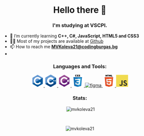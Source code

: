 <h1 align="center">Hello there 👋 </h1>
<h3 align="center">I'm studying at VSCPI.</h3>

- 🌱 I’m currently learning **C++, C#, JavaScript, HTML5 and CSS3** <br>
- 👨‍💻 Most of my projects are available at [Github](Github) <br>
- 📫 How to reach me **MVKoleva21@codingburgas.bg** <br>
- 
<h3 align="center">Languages and Tools:</h3>
<p align="center"> <a href="https://www.cprogramming.com/" target="_blank" rel="noreferrer"> <img src="https://raw.githubusercontent.com/devicons/devicon/master/icons/c/c-original.svg" alt="c" width="40" height="40"/> </a> <a href="https://www.w3schools.com/cpp/" target="_blank" rel="noreferrer"> <img src="https://raw.githubusercontent.com/devicons/devicon/master/icons/cplusplus/cplusplus-original.svg" alt="cplusplus" width="40" height="40"/> </a> <a href="https://www.w3schools.com/cs/" target="_blank" rel="noreferrer"> <img src="https://raw.githubusercontent.com/devicons/devicon/master/icons/csharp/csharp-original.svg" alt="csharp" width="40" height="40"/> </a> <a href="https://www.w3schools.com/css/" target="_blank" rel="noreferrer"> <img src="https://raw.githubusercontent.com/devicons/devicon/master/icons/css3/css3-original-wordmark.svg" alt="css3" width="40" height="40"/> </a> <a href="https://www.figma.com/" target="_blank" rel="noreferrer"> <img src="https://www.vectorlogo.zone/logos/figma/figma-icon.svg" alt="figma" width="40" height="40"/> </a> <a href="https://www.w3.org/html/" target="_blank" rel="noreferrer"> <img src="https://raw.githubusercontent.com/devicons/devicon/master/icons/html5/html5-original-wordmark.svg" alt="html5" width="40" height="40"/> </a> <a href="https://developer.mozilla.org/en-US/docs/Web/JavaScript" target="_blank" rel="noreferrer"> <img src="https://raw.githubusercontent.com/devicons/devicon/master/icons/javascript/javascript-original.svg" alt="javascript" width="40" height="40"/> </a> </p>

<h3 align="center">Stats:</h3>
<p align="center">&nbsp;<img align="center" src="https://github-readme-stats.vercel.app/api?username=mvkoleva21&show_icons=true&locale=en" alt="mvkoleva21" /></p>
<br>
<p align="center"><img align="center" src="https://github-readme-stats.vercel.app/api/top-langs?username=mvkoleva21&show_icons=true&locale=en&layout=compact" alt="mvkoleva21" /></p>

